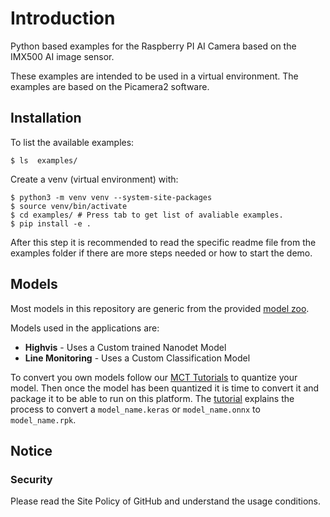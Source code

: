 # Introduction
Python based examples for the Raspberry PI AI Camera based on the IMX500 AI image sensor.

These examples are intended to be used in a virtual environment. The examples are based on the Picamera2 software.

## Installation
To list the available examples:
```
$ ls  examples/
```

Create a venv (virtual environment) with:
```
$ python3 -m venv venv --system-site-packages
$ source venv/bin/activate
$ cd examples/ # Press tab to get list of avaliable examples.
$ pip install -e .
```

After this step it is recommended to read the specific readme file from the examples folder if there are more steps needed or how to start the demo.

## Models

Most models in this repository are generic from the provided [model zoo](https://github.com/raspberrypi/imx500-models/tree/main).

Models used in the applications are: 
- **Highvis** - Uses a Custom trained Nanodet Model
- **Line Monitoring** - Uses a Custom Classification Model

To convert you own models follow our [MCT Tutorials](https://github.com/sony/model_optimization/tree/main/tutorials/notebooks/imx500_notebooks) to quantize your model. 
Then once  the model has been quantized it is time to convert it and package it to be able to run on this platform. The [tutorial](https://developer.aitrios.sony-semicon.com/en/raspberrypi-ai-camera/develop/ai-tutorials/prepare-and-deploy-ai-models-tutorial?version=2024-09-27&progLang=) explains the process to convert a ```model_name.keras``` or ```model_name.onnx``` to ```model_name.rpk```.

## Notice

### Security

Please read the Site Policy of GitHub and understand the usage conditions.
